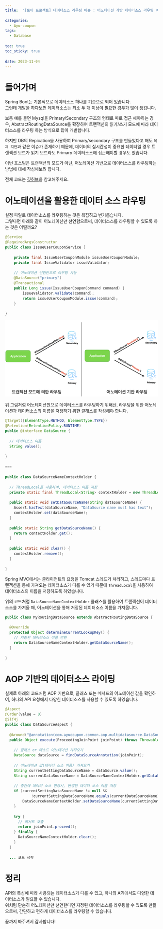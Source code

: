 ```yaml
---
title:  "[토이 프로젝트] 데이터소스 라우팅 이슈 : 어노테이션 기반 데이터소스 라우팅 어노테이션"

categories:
  - Ayu-coupon
tags:
  - Database

toc: true
toc_sticky: true

date: 2023-11-04
---
```


# 들어가며

Spring Boot는 기본적으로 데이터소스 하나를 기준으로 되어 있습니다.  
그런데 개발을 하다보면 데이터소스는 최소 두 개 이상이 필요한 경우가 많이 생깁니다.

보통 예를 들면 Mysql을 Primary/Secondary 구조의 형태로 따로 접근 해야하는 경우, AbstractRoutingDataSource를 확장하여 트랜잭션의 읽기/쓰기 모드에 따라 데이터소스를 라우팅 하는 방식으로 많이 개발합니다.

하지만 DB의 Repication을 사용하여 Primary/secondary 구조를 만들었다고 해도 `복제 지연`과 같은 이슈가 존재하기 때문에, 데이터의 실시간성이 중요한 데이터일 경우 트랜잭션 모드가 읽기 모드라도 Primary 데이터소스에 접근해야할 경우도 있습니다.  

이번 포스팅은 트랜잭션의 모드가 아닌, 어노테이션 기반으로 데이터소스를 라우팅하는 방법에 대해 작성해보려 합니다.  

전체 코드는 [깃허브](https://github.com/f-lab-edu/AYU-Coupon-Service/tree/develop/src/main/java/com/ayucoupon/common/aop/multidatasource)을 참고해주세요.

# 어노테이션을 활용한 데이터 소스 라우팅

설정 파일로 데이터소스를 라우팅하는 것은 복잡하고 번거롭습니다.  
그렇다면 아래와 같이 어노테이션만 선언함으로써, 데이터소스를 라우팅할 수 있도록 하는 것은 어떨까요?  

```java
@Service
@RequiredArgsConstructor
public class IssueUserCouponService {

    private final IssueUserCouponModule issueUserCouponModule;
    private final IssueValidator issueValidator;

    // 어노테이션 선언만으로 라우팅 가능
    @DataSource("primary")
    @Transactional
    public Long issue(IssueUserCouponCommand command) {
        issueValidator.validate(command);
        return issueUserCouponModule.issue(command);
    }

}
```

![](../../image/Toy-Project/[토이%20프로젝트]%20데이터소스%20라우팅%20이슈%20:%20AOP를%20활용한%20커스텀%20데이터소스%20라우팅%20어노테이션/1.png)



위 그림처럼 어노테이션만으로 데이터소스를 라우팅하기 위해선, 라우팅을 위한 어노테이션과 데이터소스의 이름을 저장하기 위한 클래스를 작성해야 합니다.

```java
@Target({ElementType.METHOD, ElementType.TYPE})
@Retention(RetentionPolicy.RUNTIME)
public @interface DataSource {

  // 데이터소스 이름
  String value();

}

===

public class DataSourceNameContextHolder {

  // ThreadLocal를 사용하여, 데이터소스 이름 저장
  private static final ThreadLocal<String> contextHolder = new ThreadLocal<>();

  public static void setDataSourceName(String dataSourceName) {
    Assert.hasText(dataSourceName, "DataSource name must has text");
    contextHolder.set(dataSourceName);
  }

  public static String getDataSourceName() {
    return contextHolder.get();
  }

  public static void clear() {
    contextHolder.remove();
  }

}
```

Spring MVC에서는 클라이언트의 요청을 Tomcat 스레드가 처리하고, 스레드마다 트랜잭션을 통해 가져오는 데이터소스가 다를 수 있기 때문에 `ThreadLocal`을 사용하여 데이터소스의 이름을 저장하도록 하였습니다.

위의 코드처럼 `DataSourceNameContextHolder` 클래스를 활용하여 트랜잭션이 데이터소스를 가져올 때, 어노테이션을 통해 저장된 데이터소스 이름을 가져옵니다.

```java
public class MyRoutingDataSource extends AbstractRoutingDataSource {
    
  @Override
  protected Object determineCurrentLookupKey() {
    // 저장된 데이터소스 이름 반환
    return DataSourceNameContextHolder.getDataSourceName();
  }

}
```

# AOP 기반의 데이터소스 라이팅

실제로 아래의 코드처럼 AOP 기반으로, 클래스 또는 메서드의 어노테이션 값을 확인하여, 하나의 API 요청에서 다양한 데이터소스를 사용할 수 있도록 하였습니다.

```java
@Aspect
@Order(value = 0)
@Slf4j
public class DataSourceAspect {

  @Around("@annotation(com.ayucoupon.common.aop.multidatasource.DataSource)")
  public Object execute(ProceedingJoinPoint joinPoint) throws Throwable {

    // 클래스 or 메소드 어노테이션 가져오기
    DataSource dataSource = findDataSourceAnnotation(joinPoint);

    // 어노테이션 값(데이터 소스 이름) 가져오기
    String currentSettingDataSourceName = dataSource.value();
    String currentDataSourceName = DataSourceNameContextHolder.getDataSourceName();

    // 중간에 데이터 소스 변경시, 변경된 데이터 소스 이름 저장
    if (currentSettingDataSourceName != null &&
            !currentSettingDataSourceName.equals(currentDataSourceName)) {
        DataSourceNameContextHolder.setDataSourceName(currentSettingDataSourceName);
    }

    try {
      // 메서드 호출
      return joinPoint.proceed();
    } finally {
      DataSourceNameContextHolder.clear();
    }
  }

  ... 코드 생략

```

# 정리

API의 특성에 따라 사용되는 데이터소스가 다를 수 있고, 하나의 API에서도 다양한 데이터소스가 필요할 수 있습니다.  
위처럼 단순히 어노테이션만 선언한다면 지정된 데이터소스를 라우팅할 수 있도록 만듦으로써, 간단하고 편하게 데이터소스를 라우팅할 수 있습니다.

끝까지 봐주셔서 감사합니다!
